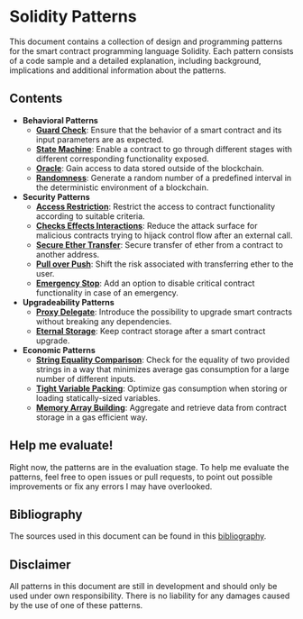 # Solidity Patterns

This document contains a collection of design and programming patterns for the smart contract programming language Solidity.
Each pattern consists of a code sample and a detailed explanation, including background, implications and additional information about the patterns.

## Contents


* **Behavioral Patterns**
  * [**Guard Check**](./guard_check.md): Ensure that the behavior of a smart contract and its input parameters are as expected.
  * [**State Machine**](./state_machine.md): Enable a contract to go through different stages with different corresponding functionality exposed.
  * [**Oracle**](./oracle.md): Gain access to data stored outside of the blockchain.
  * [**Randomness**](./randomness.md): Generate a random number of a predefined interval in the deterministic environment of a blockchain.
* **Security Patterns**
  * [**Access Restriction**](./access_restriction.md): Restrict the access to contract functionality according to suitable criteria.
  * [**Checks Effects Interactions**](./checks_effects_interactions.md): Reduce the attack surface for malicious contracts trying to hijack control flow after an external call.
  * [**Secure Ether Transfer**](./secure_ether_transfer.md): Secure transfer of ether from a contract to another address.
  * [**Pull over Push**](./pull_over_push.md): Shift the risk associated with transferring ether to the user.
  * [**Emergency Stop**](./emergency_stop.md): Add an option to disable critical contract functionality in case of an emergency.
* **Upgradeability Patterns**
  * [**Proxy Delegate**](.proxy_delegate.md): Introduce the possibility to upgrade smart contracts without breaking any dependencies.
  * [**Eternal Storage**](.eternal_storage.md): Keep contract storage after a smart contract upgrade.
* **Economic Patterns**
  * [**String Equality Comparison**](.string_equality_comparison.md): Check for the equality of two provided strings in a way that minimizes average gas consumption for a large number of different inputs.
  * [**Tight Variable Packing**](.tight_variable_packing.md): Optimize gas consumption when storing or loading statically-sized variables.
  * [**Memory Array Building**](.memory_array_building.md): Aggregate and retrieve data from contract storage in a gas efficient way.

## Help me evaluate!

Right now, the patterns are in the evaluation stage. To help me evaluate the patterns, feel free to open issues or pull requests, to point out possible improvements or fix any errors I may have overlooked.

## Bibliography

The sources used in this document can be found in this [bibliography](./bibliography.md).

## Disclaimer

All patterns in this document are still in development and should only be used under own responsibility. There is no liability for any damages caused by the use of one of these patterns.

